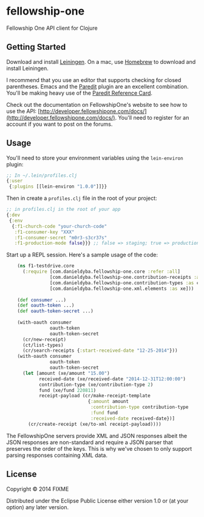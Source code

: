 # fellowship-one

Fellowship One API client for Clojure

## Getting Started

Download and install [Leiningen](http://leiningen.org/). On a mac, use [Homebrew](http://brew.sh/) to download and install Leiningen.

I recommend that you use an editor that supports checking for closed parentheses. Emacs and the [Paredit](http://emacswiki.org/emacs/ParEdit) plugin are an excellent combination. You'll be making heavy use of the [Paredit Reference Card](http://pub.gajendra.net/src/paredit-refcard.pdf).

Check out the documentation on FellowshipOne's website to see how to use the API: [http://developer.fellowshipone.com/docs/](http://developer.fellowshipone.com/docs/). You'll need to register for an account if you want to post on the forums.

## Usage

You'll need to store your environment variables using the ```lein-environ``` plugin:

``` clojure
;; In ~/.lein/profiles.clj
{:user
 {:plugins [[lein-environ "1.0.0"]]}}
```

Then in create a ```profiles.clj``` file in the root of your project:

``` clojure
;; in profiles.clj in the root of your app
{:dev
 {:env
  {:f1-church-code "your-church-code"
   :f1-consumer-key "XXX"
   :f1-consumer-secret "m0r3-s3cr37s"
   :f1-production-mode false}}} ;; false => staging; true => production
```

Start up a REPL session. Here's a sample usage of the code:

``` clojure
    (ns f1-testdrive.core
      (:require [com.danieldyba.fellowship-one.core :refer :all]
                [com.danieldyba.fellowship-one.contribution-receipts :as cr]
                [com.danieldyba.fellowship-one.contribution-types :as ct]
                [com.danieldyba.fellowship-one.xml.elements :as xe]))
                
    (def consumer ...)
    (def oauth-token ...)
    (def oauth-token-secret ...)
    
    (with-oauth consumer
                oauth-token
                oauth-token-secret
      (cr/new-receipt)
      (ct/list-types)
      (cr/search-receipts {:start-received-date "12-25-2014"}))
    (with-oauth consumer
                oauth-token
                oauth-token-secret
      (let [amount (xe/amount "15.00")
            received-date (xe/received-date "2014-12-31T12:00:00")
            contribution-type (xe/contribution-type 2)
            fund (xe/fund 220811)
            receipt-payload (cr/make-receipt-template
                              {:amount amount
                               :contribution-type contribution-type
                               :fund fund
                               :received-date received-date})]
        (cr/create-receipt (xe/to-xml receipt-payload))))
```

The FellowshipOne servers provide XML and JSON responses albeit the JSON responses are non-standard and require a JSON parser that preserves the order of the keys. This is why we've chosen to only support parsing responses containing XML data.

## License

Copyright © 2014 FIXME

Distributed under the Eclipse Public License either version 1.0 or (at
your option) any later version.
